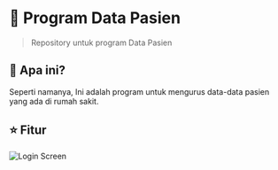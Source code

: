 # 🏥 Program Data Pasien #
<blockquote> Repository untuk program Data Pasien </blockquote>

## 🤔 Apa ini? ##
Seperti namanya, Ini adalah program untuk mengurus data-data pasien yang ada di rumah sakit.

## ⭐ Fitur ##


![Login Screen](https://github.com/Dhe0van/Project-Akhir/blob/main/Screenshot/6.png "Login Screen")
